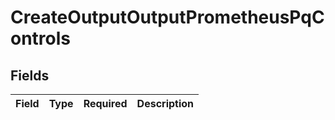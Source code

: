 # CreateOutputOutputPrometheusPqControls


## Fields

| Field       | Type        | Required    | Description |
| ----------- | ----------- | ----------- | ----------- |